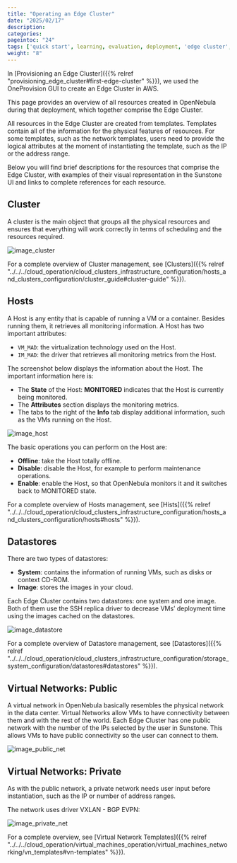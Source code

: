 ```yaml
---
title: "Operating an Edge Cluster"
date: "2025/02/17"
description:
categories:
pageintoc: "24"
tags: ['quick start', learning, evaluation, deployment, 'edge cluster', 'cluster operations']
weight: "8"
---
```


<a id="operating-edge-cluster"></a>

<!--# Operating an Edge Cluster -->

In [Provisioning an Edge Cluster]({{% relref "provisioning_edge_cluster#first-edge-cluster" %}}), we used the OneProvision GUI to create an Edge Cluster in AWS.

This page provides an overview of all resources created in OpenNebula during that deployment, which together comprise the Edge Cluster.

All resources in the Edge Cluster are created from templates. Templates contain all of the information for the physical features of resources. For some templates, such as the network templates, users need to provide the logical attributes at the moment of instantiating the template, such as the IP or the address range.

Below you will find brief descriptions for the resources that comprise the Edge Cluster, with examples of their visual representation in the Sunstone UI and links to complete references for each resource.

## Cluster

A cluster is the main object that groups all the physical resources and ensures that everything will work correctly in terms of scheduling and the resources required.

![image_cluster](/images/edge_cluster.png)

For a complete overview of Cluster management, see [Clusters]({{% relref "../../../cloud_operation/cloud_clusters_infrastructure_configuration/hosts_and_clusters_configuration/cluster_guide#cluster-guide" %}}).

## Hosts

A Host is any entity that is capable of running a VM or a container. Besides running them, it retrieves all monitoring information. A Host has two important attributes:

* `VM_MAD`: the virtualization technology used on the Host.
* `IM_MAD`: the driver that retrieves all monitoring metrics from the Host.

The screenshot below displays the information about the Host. The important information here is:

* The **State** of the Host: **MONITORED** indicates that the Host is currently being monitored.
* The **Attributes** section displays the monitoring metrics.
* The tabs to the right of the **Info** tab display additional information, such as the VMs running on the Host.

![image_host](/images/edge_host.png)

The basic operations you can perform on the Host are:

* **Offline**: take the Host totally offline.
* **Disable**: disable the Host, for example to perform maintenance operations.
* **Enable**: enable the Host, so that OpenNebula monitors it and it switches back to MONITORED state.

For a complete overview of Hosts management, see [Hists]({{% relref "../../../cloud_operation/cloud_clusters_infrastructure_configuration/hosts_and_clusters_configuration/hosts#hosts" %}}).

## Datastores

There are two types of datastores:

* **System**: contains the information of running VMs, such as disks or context CD-ROM.
* **Image**: stores the images in your cloud.

Each Edge Cluster contains two datastores: one system and one image. Both of them use the SSH replica driver to decrease VMs’ deployment time using the images cached on the datastores.

![image_datastore](/images/edge_datastore.png)

For a complete overview of Datastore management, see [Datastores]({{% relref "../../../cloud_operation/cloud_clusters_infrastructure_configuration/storage_system_configuration/datastores#datastores" %}}).

<a id="edge-public"></a>

## Virtual Networks: Public

A virtual network in OpenNebula basically resembles the physical network in the data center. Virtual Networks allow VMs to have connectivity between them and with the rest of the world. Each Edge Cluster has one public network with the number of the IPs selected by the user in Sunstone. This allows VMs to have public connectivity so the user can connect to them.

![image_public_net](/images/edge_public_net.png)

<a id="edge-private"></a>

## Virtual Networks: Private

As with the public network, a private network needs user input before instantiation, such as the IP or number of address ranges.

The network uses driver VXLAN - BGP EVPN:

![image_private_net](/images/edge_private_net.png)

For a complete overview, see [Virtual Network Templates]({{% relref "../../../cloud_operation/virtual_machines_operation/virtual_machines_networking/vn_templates#vn-templates" %}}).

